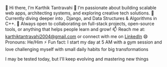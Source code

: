 👋 Hi there, I’m Karthik Tantravahi
👀 I’m passionate about building scalable web apps, architecting systems, and exploring creative tech solutions.
🌱 Currently diving deeper into , Django, and Data Structures & Algorithms in C++.
💞️ Always open to collaborating on full-stack projects, open-source tools, or anything that helps people learn and grow!
📫 Reach me at: karthiktantravahi2004@gmail.com or connect with me on [LinkedIn](https://www.linkedin.com/in/karthiktantravahi)
😄 Pronouns: He/Him
⚡ Fun fact: I start my day at 5 AM with a gym session and love challenging myself with small daily habits for big transformations

I may be tested today, but I'll keep evolving and mastering new things


<!---
karthiktantravahi2004/karthiktantravahi2004 is a ✨ special ✨ repository because its `README.md` (this file) appears on your GitHub profile.
You can click the Preview link to take a look at your changes.
--->
